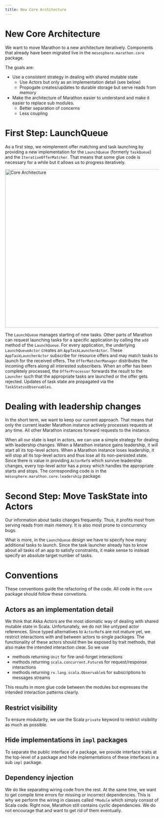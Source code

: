 ```yaml
---
title: New Core Architecture
---
```


# New Core Architecture

We want to move Marathon to a new architecture iteratively. Components that already have been
 migrated live in the `mesosphere.marathon.core` package.

The goals are:

* Use a consistent strategy in dealing with shared mutable state
  * Use Actors but only as an implementation detail (see below)
  * Propogate creates/updates to durable storage but serve reads from memory
* Make the architecture of Marathon easier to understand and make it easier to replace sub modules.
  * Better separation of concerns
  * Less coupling

# First Step: LaunchQueue

As a first step, we reimplement offer matching and task launching by providing
a new implementation for the `LaunchQueue` (formerly `TaskQueue`) and the `IterativeOfferMatcher`. That means
that some glue code is necessary for a while but it allows us to progress
iteratively.

<p class="text-center">
  <img
    src="{{ site.baseurl }}/img/core-architecture.png"
    width="704" height="518"
    alt="Core Architecture">
</p>

The `LaunchQueue` manages starting of new tasks. Other parts of Marathon can request launching tasks for a specific
application by calling the `add` method of the `LaunchQueue`. For every application, the underlying
`LaunchQueueActor` creates an `AppTaskLauncherActor`. These `AppTaskLauncherActor` subscribe for
resource offers and may match tasks to launch for the received offers. The `OfferMatcherManager`
distributes the incoming offers along all interested subscribers. When an offer has been completely processed, the
`OfferProcessor` forwards the result to the `Launcher` such that the appropriate tasks are launched or the offer
gets rejected. Updates of task state are propagated via the `TaskStatusObservables`.

# Dealing with leadership changes

In the short term, we want to keep our current approach. That means that only the current leader Marathon instance
actively processes requests at any time. All other Marathon instances forward requests to the instance.

When all our state is kept in actors, we can use a simple strategy for dealing with leadership changes.
When a Marathon instance gains leadership, it will start all its top-level actors.
When a Marathon instance loses leadership, it will stop
all its top-level actors and thus lose all its non-persisted state. Since there is value in providing `ActorRef`s which
survive leadership changes, every top-level actor has a proxy which handles the appropriate starts and stops. The
corresponding code is in the `mesosphere.marathon.core.leadership` package.

# Second Step: Move TaskState into Actors

Our information about tasks changes frequently. Thus, it profits most from serving reads from main memory. It is
also most prone to concurrency bugs.

What is more, in the `LaunchQueue` design we have to specify how many additional tasks to launch. Since the task
 launcher already has to know about all tasks of an app to satisfy constraints, it make sense to instead
 specify an absolute target number of tasks.

# Conventions

These conventions guide the refactoring of the code. All code in the `core` package should follow these convetions.

## Actors as an implementation detail

We think that Akka Actors are the most idiomatic way of dealing with shared mutable state in Scala. Unfortunately,
we do not like untyped actor references. Since typed alternatives to `ActorRef`s are not mature yet,
we restrict interactions with
and between actors to single packages. The functionality of these actors should then be exposed by trait methods,
that also make the intended interaction clear. So we use

* methods returning `Unit` for fire-and-forget interactions
* methods returning `scala.concurrent.Future`s for request/response interactions
* methods returning `rx.lang.scala.Observable`s for subscriptions to messages streams

This results in more glue code between the modules but expresses the intended interaction patterns clearly.

## Restrict visibility

To ensure modularity, we use the Scala `private` keyword to restrict visibility as much as possible.

## Hide implementations in `impl` packages

To separate the public interface of a package, we provide interface traits at the top-level of a package and
hide implementations of these interfaces in a sub `impl` package.

## Dependency injection

We do like separating wiring code from the rest.
At the same time, we want to get compile time errors for missing or incorrect dependencies.
This is why we perform the wiring in classes called `*Module` which simply consist of Scala code.
Right now, Marathon still contains cyclic dependencies. We do not encourage that and want to get rid of them
eventually.